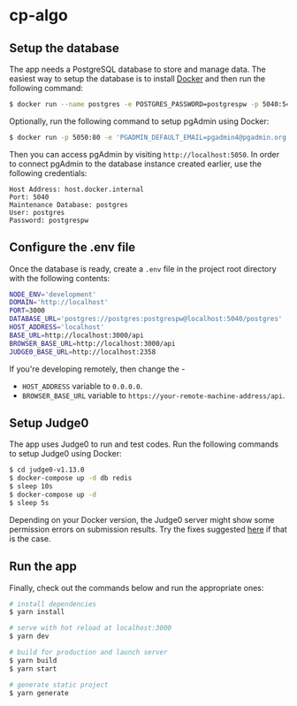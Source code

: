 # cp-algo

## Setup the database

The app needs a PostgreSQL database to store and manage data. The easiest way to setup the database is to install [Docker](https://www.docker.com) and then run the following command:

```bash
$ docker run --name postgres -e POSTGRES_PASSWORD=postgrespw -p 5040:5432 -d postgres
```

Optionally, run the following command to setup pgAdmin using Docker:

```bash
$ docker run -p 5050:80 -e 'PGADMIN_DEFAULT_EMAIL=pgadmin4@pgadmin.org' -e 'PGADMIN_DEFAULT_PASSWORD=pgadmin4pw' -d --name pgadmin4 dpage/pgadmin4
```

Then you can access pgAdmin by visiting `http://localhost:5050`. In order to connect pgAdmin to the database instance created earlier, use the following credentials:

```
Host Address: host.docker.internal
Port: 5040
Maintenance Database: postgres
User: postgres
Password: postgrespw
```

## Configure the .env file

Once the database is ready, create a `.env` file in the project root directory with the following contents:

```bash
NODE_ENV='development'
DOMAIN='http://localhost'
PORT=3000
DATABASE_URL='postgres://postgres:postgrespw@localhost:5040/postgres'
HOST_ADDRESS='localhost'
BASE_URL=http://localhost:3000/api
BROWSER_BASE_URL=http://localhost:3000/api
JUDGE0_BASE_URL=http://localhost:2358
```

If you're developing remotely, then change the -
- `HOST_ADDRESS` variable to `0.0.0.0`.
- `BROWSER_BASE_URL` variable to `https://your-remote-machine-address/api`.

## Setup Judge0

The app uses Judge0 to run and test codes. Run the following commands to setup Judge0 using Docker:

```bash
$ cd judge0-v1.13.0
$ docker-compose up -d db redis
$ sleep 10s
$ docker-compose up -d
$ sleep 5s
```

Depending on your Docker version, the Judge0 server might show some permission errors on submission results. Try the fixes suggested [here](https://github.com/judge0/judge0/issues/325) if that is the case.

## Run the app

Finally, check out the commands below and run the appropriate ones:

```bash
# install dependencies
$ yarn install

# serve with hot reload at localhost:3000
$ yarn dev

# build for production and launch server
$ yarn build
$ yarn start

# generate static project
$ yarn generate
```
